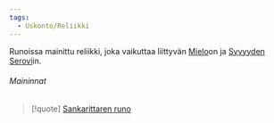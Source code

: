 ```yaml
---
tags:
  - Uskonto/Reliikki
---
```

Runoissa mainittu reliikki, joka vaikuttaa liittyvän [Mielo](Mielo.md)on ja [Syvyyden Serovi](Shial-Nagheraz.md)in.

###### Maininnat
>[!quote] [Sankarittaren runo](Sankarittaren%20runo.md)
